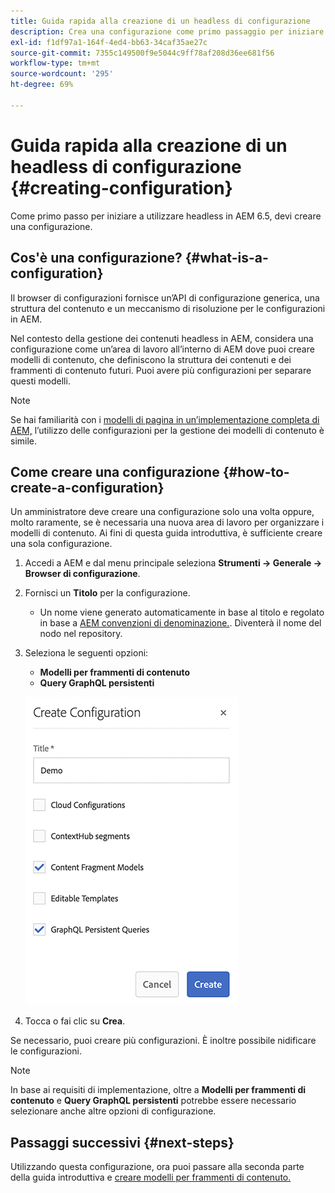 ```yaml
---
title: Guida rapida alla creazione di un headless di configurazione
description: Crea una configurazione come primo passaggio per iniziare a utilizzare headless in AEM 6.5.
exl-id: f1df97a1-164f-4ed4-bb63-34caf35ae27c
source-git-commit: 7355c149500f9e5044c9ff78af208d36ee681f56
workflow-type: tm+mt
source-wordcount: '295'
ht-degree: 69%

---
```


# Guida rapida alla creazione di un headless di configurazione {#creating-configuration}

Come primo passo per iniziare a utilizzare headless in AEM 6.5, devi creare una configurazione.

## Cos&#39;è una configurazione? {#what-is-a-configuration}

Il browser di configurazioni fornisce un’API di configurazione generica, una struttura del contenuto e un meccanismo di risoluzione per le configurazioni in AEM.

Nel contesto della gestione dei contenuti headless in AEM, considera una configurazione come un’area di lavoro all’interno di AEM dove puoi creare modelli di contenuto, che definiscono la struttura dei contenuti e dei frammenti di contenuto futuri. Puoi avere più configurazioni per separare questi modelli.

>[!NOTE]
>
>Se hai familiarità con i [modelli di pagina in un’implementazione completa di AEM,](/help/sites-authoring/templates.md) l’utilizzo delle configurazioni per la gestione dei modelli di contenuto è simile.

## Come creare una configurazione {#how-to-create-a-configuration}

Un amministratore deve creare una configurazione solo una volta oppure, molto raramente, se è necessaria una nuova area di lavoro per organizzare i modelli di contenuto. Ai fini di questa guida introduttiva, è sufficiente creare una sola configurazione.

1. Accedi a AEM e dal menu principale seleziona **Strumenti -> Generale -> Browser di configurazione**.
1. Fornisci un **Titolo** per la configurazione.
   * Un nome viene generato automaticamente in base al titolo e regolato in base a [AEM convenzioni di denominazione.](/help/sites-developing/naming-conventions.md). Diventerà il nome del nodo nel repository.
1. Seleziona le seguenti opzioni:
   * **Modelli per frammenti di contenuto**
   * **Query GraphQL persistenti**

   ![Crea configurazione](assets/create-configuration.png)

1. Tocca o fai clic su **Crea**.

Se necessario, puoi creare più configurazioni. È inoltre possibile nidificare le configurazioni.

>[!NOTE]
>
>In base ai requisiti di implementazione, oltre a **Modelli per frammenti di contenuto** e **Query GraphQL persistenti** potrebbe essere necessario selezionare anche altre opzioni di configurazione.

## Passaggi successivi {#next-steps}

Utilizzando questa configurazione, ora puoi passare alla seconda parte della guida introduttiva e [creare modelli per frammenti di contenuto.](create-content-model.md)

<!--
>[!TIP]
>
>For complete details about the Configuration Browser, [see the Configuration Browser documentation.](/help/sites-developing/configurations.md)
-->
